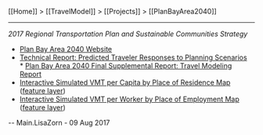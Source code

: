 [[Home]] > [[TravelModel]] > [[Projects]] > [[PlanBayArea2040]]

***

_2017 Regional Transportation Plan and Sustainable Communities Strategy_

* [Plan Bay Area 2040 Website](http://2040.planbayarea.org/)
* [Technical Report: Predicted Traveler Responses to Planning Scenarios](https://mtcdrive.box.com/v/pba2040-scen-travel-resp)
* [Plan Bay Area 2040 Final Supplemental Report: Travel Modeling Report](http://2040.planbayarea.org/sites/default/files/2017-07/Travel_Modeling_PBA2040_Supplemental%20Report_7-2017_0.pdf)
* [Interactive Simulated VMT per Capita by Place of Residence Map](https://mtc.maps.arcgis.com/home/item.html?id=2bddae2c822146a7a8e98892a6d4ee2f) ([feature layer](https://mtc.maps.arcgis.com/home/item.html?id=6d25504c0fde416a995d52c62a5d9e4c))
* [Interactive Simulated VMT per Worker by Place of Employment Map](https://mtc.maps.arcgis.com/home/item.html?id=6253e74fca1d463c92c15011a12a4a69) ([feature layer](https://mtc.maps.arcgis.com/home/item.html?id=5264fa93cf7648469221d1405f6a3174))

-- Main.LisaZorn - 09 Aug 2017